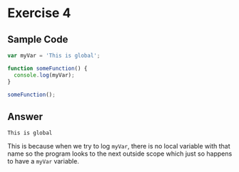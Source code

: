 # Exercise 4 #

## Sample Code ##

``` javascript
var myVar = 'This is global';

function someFunction() {
  console.log(myVar);
}

someFunction();
```

## Answer ##

```
This is global
```

This is because when we try to log `myVar`, there is no local variable with
that name so the program looks to the next outside scope which just so happens
to have a `myVar` variable.
